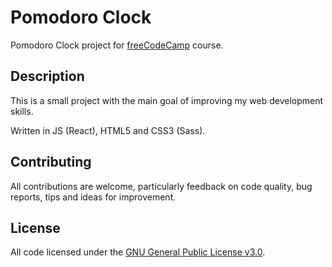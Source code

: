 # Pomodoro Clock

Pomodoro Clock project for [freeCodeCamp](https://www.freecodecamp.org/) course.

## Description

This is a small project with the main goal of improving my web development skills.

Written in JS (React), HTML5 and CSS3 (Sass).

## Contributing

All contributions are welcome, particularly feedback on code quality, bug reports, tips and ideas for improvement.

## License

All code licensed under the [GNU General Public License v3.0](https://www.gnu.org/licenses/gpl-3.0.en.html).